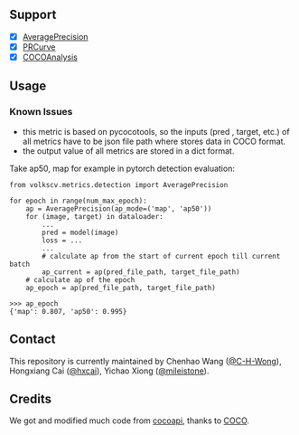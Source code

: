 ## Support
- [x] [AveragePrecision](https://github.com/Media-Smart/volkscv/blob/master/volkscv/metrics/detection/AveragePrecision)
- [x] [PRCurve](https://github.com/Media-Smart/volkscv/blob/master/volkscv/metrics/detection/pr_curve.py)
- [x] [COCOAnalysis](https://github.com/Media-Smart/volkscv/blob/master/volkscv/metrics/detection/base.py)

## Usage
### Known Issues
- this metric is based on pycocotools, so the inputs (pred , target, etc.) of all metrics have to be 
json file path where stores data in COCO format.
- the output value of all metrics are stored in a dict format.

Take ap50, map for example in pytorch detection evaluation:

```shell
from volkscv.metrics.detection import AveragePrecision

for epoch in range(num_max_epoch):
    ap = AveragePrecision(ap_mode=('map', 'ap50'))
    for (image, target) in dataloader:
        ...
        pred = model(image)
        loss = ...
        ...
        # calculate ap from the start of current epoch till current batch
        ap_current = ap(pred_file_path, target_file_path)
    # calculate ap of the epoch
    ap_epoch = ap(pred_file_path, target_file_path)

>>> ap_epoch
{'map': 0.807, 'ap50': 0.995}

```

## Contact

This repository is currently maintained by Chenhao Wang ([@C-H-Wong](http://github.com/C-H-Wong)), Hongxiang Cai ([@hxcai](http://github.com/hxcai)), Yichao Xiong ([@mileistone](https://github.com/mileistone)).

## Credits
We got and modified much code from [cocoapi](https://github.com/cocodataset/cocoapi), thanks to [COCO](https://github.com/cocodataset).
